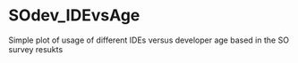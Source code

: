 # SOdev_IDEvsAge
Simple plot of usage of different IDEs versus developer age based in the SO survey resukts
